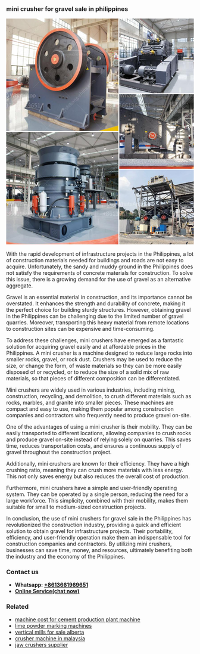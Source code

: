 <h3>mini crusher for gravel sale in philippines</h3><img src='1708587078.jpg' alt=''><p>With the rapid development of infrastructure projects in the Philippines, a lot of construction materials needed for buildings and roads are not easy to acquire. Unfortunately, the sandy and muddy ground in the Philippines does not satisfy the requirements of concrete materials for construction. To solve this issue, there is a growing demand for the use of gravel as an alternative aggregate.</p><p>Gravel is an essential material in construction, and its importance cannot be overstated. It enhances the strength and durability of concrete, making it the perfect choice for building sturdy structures. However, obtaining gravel in the Philippines can be challenging due to the limited number of gravel quarries. Moreover, transporting this heavy material from remote locations to construction sites can be expensive and time-consuming.</p><p>To address these challenges, mini crushers have emerged as a fantastic solution for acquiring gravel easily and at affordable prices in the Philippines. A mini crusher is a machine designed to reduce large rocks into smaller rocks, gravel, or rock dust. Crushers may be used to reduce the size, or change the form, of waste materials so they can be more easily disposed of or recycled, or to reduce the size of a solid mix of raw materials, so that pieces of different composition can be differentiated.</p><p>Mini crushers are widely used in various industries, including mining, construction, recycling, and demolition, to crush different materials such as rocks, marbles, and granite into smaller pieces. These machines are compact and easy to use, making them popular among construction companies and contractors who frequently need to produce gravel on-site.</p><p>One of the advantages of using a mini crusher is their mobility. They can be easily transported to different locations, allowing companies to crush rocks and produce gravel on-site instead of relying solely on quarries. This saves time, reduces transportation costs, and ensures a continuous supply of gravel throughout the construction project.</p><p>Additionally, mini crushers are known for their efficiency. They have a high crushing ratio, meaning they can crush more materials with less energy. This not only saves energy but also reduces the overall cost of production.</p><p>Furthermore, mini crushers have a simple and user-friendly operating system. They can be operated by a single person, reducing the need for a large workforce. This simplicity, combined with their mobility, makes them suitable for small to medium-sized construction projects.</p><p>In conclusion, the use of mini crushers for gravel sale in the Philippines has revolutionized the construction industry, providing a quick and efficient solution to obtain gravel for infrastructure projects. Their portability, efficiency, and user-friendly operation make them an indispensable tool for construction companies and contractors. By utilizing mini crushers, businesses can save time, money, and resources, ultimately benefiting both the industry and the economy of the Philippines.</p><h3>Contact us</h3><ul><li><strong>Whatsapp:&nbsp;<a href="https://wa.me/8613661969651">+8613661969651</a></strong></li><li><a href="https://swt.shibang-china.com/?git&amp;zhl&amp;mini crusher for gravel sale in philippines"><strong>Online Service(chat now)</strong></a></li></ul><h3>Related</h3><ul><li><a href='machine cost for cement production plant machine.md'>machine cost for cement production plant machine</a></li><li><a href='lime powder marking machines.md'>lime powder marking machines</a></li><li><a href='vertical mills for sale alberta.md'>vertical mills for sale alberta</a></li><li><a href='crusher machine in malaysia.md'>crusher machine in malaysia</a></li><li><a href='jaw crushers supplier.md'>jaw crushers supplier</a></li></ul>